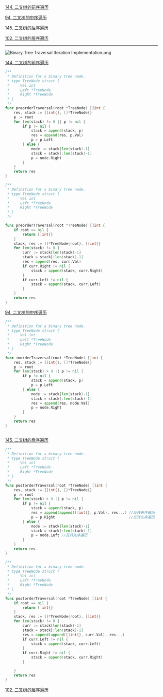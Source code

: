 

[144. 二叉树的前序遍历](https://leetcode-cn.com/problems/binary-tree-preorder-traversal/)

[94. 二叉树的中序遍历](https://leetcode-cn.com/problems/binary-tree-inorder-traversal/)

[145. 二叉树的后序遍历](https://leetcode-cn.com/problems/binary-tree-postorder-traversal/)

[102. 二叉树的层序遍历](https://leetcode-cn.com/problems/binary-tree-level-order-traversal/)


------


![Binary Tree Traversal Iteration Implementation.png](http://ww1.sinaimg.cn/large/007daNw2ly1gqnx5to70yj30pd2bie81.jpg)




[144. 二叉树的前序遍历](https://leetcode-cn.com/problems/binary-tree-preorder-traversal/)

```go
/**
 * Definition for a binary tree node.
 * type TreeNode struct {
 *     Val int
 *     Left *TreeNode
 *     Right *TreeNode
 * }
 */
func preorderTraversal(root *TreeNode) []int {
	res, stack := []int{}, []*TreeNode{}
	p := root
	for len(stack) != 0 || p != nil {
		if p != nil {
			stack = append(stack, p)
			res = append(res, p.Val)
			p = p.Left
		} else {
			node := stack[len(stack)-1]
			stack = stack[:len(stack)-1]
			p = node.Right
		}
	}
	return res
}
```


```go
/**
 * Definition for a binary tree node.
 * type TreeNode struct {
 *     Val int
 *     Left *TreeNode
 *     Right *TreeNode
 * }
 */

func preorderTraversal(root *TreeNode) []int {
	if root == nil {
		return []int{}
	}
	stack, res := []*TreeNode{root}, []int{}
	for len(stack) != 0 {
		curr := stack[len(stack)-1]
		stack = stack[:len(stack)-1]
		res = append(res, curr.Val)
		if curr.Right != nil {
			stack = append(stack, curr.Right)
		}
		if curr.Left != nil {
			stack = append(stack, curr.Left)
		}
	}
	return res
}
```


[94. 二叉树的中序遍历](https://leetcode-cn.com/problems/binary-tree-inorder-traversal/)

```go
/**
 * Definition for a binary tree node.
 * type TreeNode struct {
 *     Val int
 *     Left *TreeNode
 *     Right *TreeNode
 * }
 */
func inorderTraversal(root *TreeNode) []int {
	res, stack := []int{}, []*TreeNode{}
	p := root
	for len(stack) > 0 || p != nil {
		if p != nil {
			stack = append(stack, p)
			p = p.Left
		} else {
			node := stack[len(stack)-1]
			stack = stack[:len(stack)-1]
			res = append(res, node.Val)
			p = node.Right
		}
	}
	return res
}
```

```go

```

[145. 二叉树的后序遍历](https://leetcode-cn.com/problems/binary-tree-postorder-traversal/)

```go
/**
 * Definition for a binary tree node.
 * type TreeNode struct {
 *     Val int
 *     Left *TreeNode
 *     Right *TreeNode
 * }
 */
func postorderTraversal(root *TreeNode) []int {
	res, stack := []int{}, []*TreeNode{}
	p := root
	for len(stack) > 0 || p != nil {
		if p != nil {
			stack = append(stack, p)
			res = append(append([]int{}, p.Val), res...) //反转先序遍历
			p = p.Right                                  //反转先序遍历
		} else {
			node := stack[len(stack)-1]
			stack = stack[:len(stack)-1]
			p = node.Left //反转先序遍历
		}
	}
	return res
}
```

```go
/**
 * Definition for a binary tree node.
 * type TreeNode struct {
 *     Val int
 *     Left *TreeNode
 *     Right *TreeNode
 * }
 */
func postorderTraversal(root *TreeNode) []int {
	if root == nil {
		return []int{}
	}
	stack, res := []*TreeNode{root}, []int{}
	for len(stack) != 0 {
		curr := stack[len(stack)-1]
		stack = stack[:len(stack)-1]
		res = append(append([]int{}, curr.Val), res...)
		if curr.Left != nil {
			stack = append(stack, curr.Left)
		}
		if curr.Right != nil {
			stack = append(stack, curr.Right)
		}

	}
	return res
}
```


[102. 二叉树的层序遍历](https://leetcode-cn.com/problems/binary-tree-level-order-traversal/)

```go

```